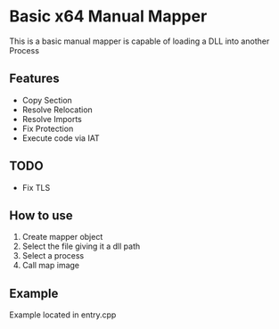 # Basic x64 Manual Mapper
This is a basic manual mapper is capable of loading a DLL into another Process

## Features
- Copy Section
- Resolve Relocation
- Resolve Imports
- Fix Protection
- Execute code via IAT


## TODO
- Fix TLS

## How to use
1. Create mapper object
2. Select the file giving it a dll path
3. Select a process 
4. Call map image

## Example
Example located in entry.cpp

